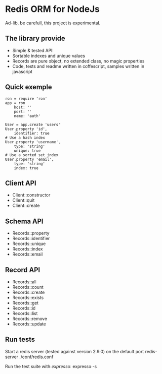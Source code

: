 
Redis ORM for NodeJs
====================

Ad-lib, be carefull, this project is experimental.

The library provide
-------------------

*	Simple & tested API
*   Sortable indexes and unique values
*   Records are pure object, no extended class, no magic properties
*   Code, tests and readme written in coffescript, samples written in javascript

Quick exemple
-------------

	ron = require 'ron'
	app = ron
		host: ''
		port: ''
        name: 'auth'
	
	User = app.create 'users'
    User.property 'id',
        identifier: true
    # Use a hash index
	User.property 'username',
		type: 'string'
		unique: true
    # Use a sorted set index
    User.property 'email',
		type: 'string'
		index: true

Client API
----------

*   Client::constructor
*   Client::quit
*   Client::create

Schema API
----------

*   Records::property
*   Records::identifier
*   Records::unique
*   Records::index
*   Records::email

Record API
----------

*   Records::all
*   Records::count
*   Records::create
*   Records::exists
*   Records::get
*   Records::id
*   Records::list
*   Records::remove
*   Records::update

Run tests
---------

Start a redis server (tested against version 2.9.0) on the default port
	redis-server ./conf/redis.conf

Run the test suite with *expresso*:
	expresso -s


